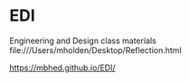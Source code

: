 # EDI
Engineering and Design class materials
file:///Users/mholden/Desktop/Reflection.html

https://mbhed.github.io/EDI/
